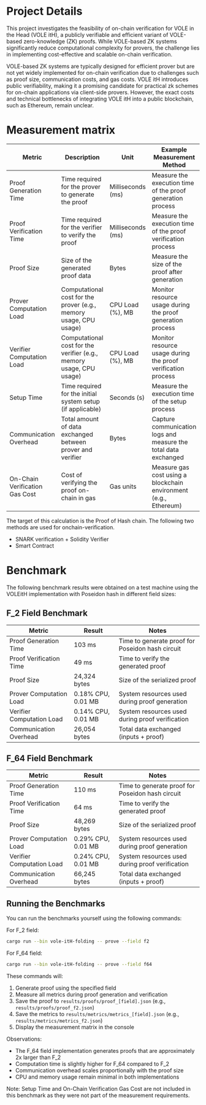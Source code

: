 # Project Details
This project investigates the feasibility of on-chain verification for VOLE in the Head (VOLE itH), a publicly verifiable and efficient variant of VOLE-based zero-knowledge (ZK) proofs. While VOLE-based ZK systems significantly reduce computational complexity for provers, the challenge lies in implementing cost-effective and scalable on-chain verification.

VOLE-based ZK systems are typically designed for efficient prover but are not yet widely implemented for on-chain verification due to challenges such as proof size, communication costs, and gas costs. VOLE itH introduces public verifiability, making it a promising candidate for practical zk schemes for on-chain applications via client-side provers. However, the exact costs and technical bottlenecks of integrating VOLE itH into a public blockchain, such as Ethereum, remain unclear.

# Measurement matrix

| Metric                   | Description                                                                                 | Unit                | Example Measurement Method                                                                     |
|--------------------------|---------------------------------------------------------------------------------------------|---------------------|-----------------------------------------------------------------------------------------------|
| Proof Generation Time    | Time required for the prover to generate the proof                                         | Milliseconds (ms)   | Measure the execution time of the proof generation process                                    |
| Proof Verification Time  | Time required for the verifier to verify the proof                                         | Milliseconds (ms)   | Measure the execution time of the proof verification process                                  |
| Proof Size               | Size of the generated proof data                                                           | Bytes               | Measure the size of the proof after generation                                                |
| Prover Computation Load  | Computational cost for the prover (e.g., memory usage, CPU usage)                          | CPU Load (%), MB    | Monitor resource usage during the proof generation process                                    |
| Verifier Computation Load| Computational cost for the verifier (e.g., memory usage, CPU usage)                        | CPU Load (%), MB    | Monitor resource usage during the proof verification process                                  |
| Setup Time               | Time required for the initial system setup (if applicable)                                 | Seconds (s)         | Measure the execution time of the setup process                                               |
| Communication Overhead   | Total amount of data exchanged between prover and verifier                                 | Bytes               | Capture communication logs and measure the total data exchanged                               |
| On-Chain Verification Gas Cost| Cost of verifying the proof on-chain in gas                                           | Gas units           | Measure gas cost using a blockchain environment (e.g., Ethereum)                             |

The target of this calculation is the Proof of Hash chain.
The following two methods are used for onchain-verification.

- SNARK verification + Solidity Verifier
- Smart Contract

# Benchmark

The following benchmark results were obtained on a test machine using the VOLEitH implementation with Poseidon hash in different field sizes:

## F_2 Field Benchmark

| Metric                   | Result        | Notes                                                 |
|--------------------------|---------------|-------------------------------------------------------|
| Proof Generation Time    | 103 ms        | Time to generate proof for Poseidon hash circuit      |
| Proof Verification Time  | 49 ms         | Time to verify the generated proof                    |
| Proof Size               | 24,324 bytes  | Size of the serialized proof                          |
| Prover Computation Load  | 0.18% CPU, 0.01 MB | System resources used during proof generation    |
| Verifier Computation Load| 0.14% CPU, 0.01 MB | System resources used during proof verification  |
| Communication Overhead   | 26,054 bytes  | Total data exchanged (inputs + proof)                 |

## F_64 Field Benchmark

| Metric                   | Result        | Notes                                                 |
|--------------------------|---------------|-------------------------------------------------------|
| Proof Generation Time    | 110 ms        | Time to generate proof for Poseidon hash circuit      |
| Proof Verification Time  | 64 ms         | Time to verify the generated proof                    |
| Proof Size               | 48,269 bytes  | Size of the serialized proof                          |
| Prover Computation Load  | 0.29% CPU, 0.01 MB | System resources used during proof generation    |
| Verifier Computation Load| 0.24% CPU, 0.01 MB | System resources used during proof verification  |
| Communication Overhead   | 66,245 bytes  | Total data exchanged (inputs + proof)                 |

## Running the Benchmarks

You can run the benchmarks yourself using the following commands:

For F_2 field:
```bash
cargo run --bin vole-itH-folding -- prove --field f2
```

For F_64 field:
```bash
cargo run --bin vole-itH-folding -- prove --field f64
```

These commands will:
1. Generate proof using the specified field
2. Measure all metrics during proof generation and verification
3. Save the proof to `results/proofs/proof_[field].json` (e.g., `results/proofs/proof_f2.json`)
4. Save the metrics to `results/metrics/metrics_[field].json` (e.g., `results/metrics/metrics_f2.json`)
5. Display the measurement matrix in the console

Observations:
- The F_64 field implementation generates proofs that are approximately 2x larger than F_2
- Computation time is slightly higher for F_64 compared to F_2
- Communication overhead scales proportionally with the proof size
- CPU and memory usage remain minimal in both implementations

Note: Setup Time and On-Chain Verification Gas Cost are not included in this benchmark as they were not part of the measurement requirements.
